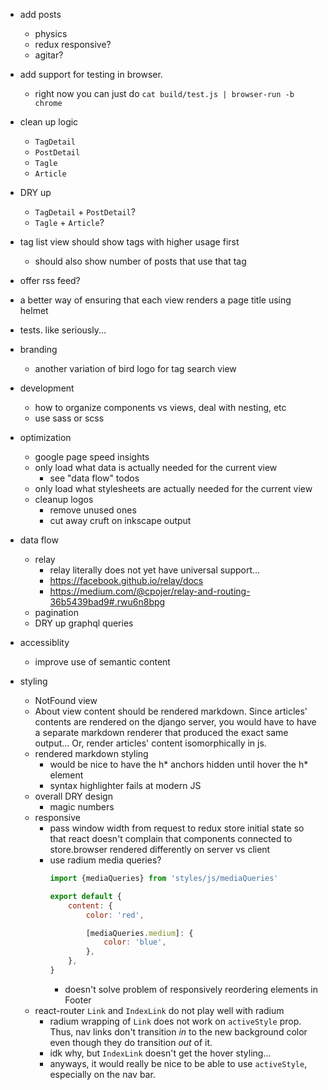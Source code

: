 - add posts
    - physics
    - redux responsive?
    - agitar?

- add support for testing in browser.
    - right now you can just do `cat build/test.js | browser-run -b chrome`

- clean up logic
    - `TagDetail`
    - `PostDetail`
    - `Tagle`
    - `Article`
- DRY up
    - `TagDetail` + `PostDetail`?
    - `Tagle` + `Article`?
- tag list view should show tags with higher usage first
    - should also show number of posts that use that tag
- offer rss feed?
- a better way of ensuring that each view renders a page title using helmet
- tests. like seriously...

- branding
    - another variation of bird logo for tag search view

- development
    - how to organize components vs views, deal with nesting, etc
    - use sass or scss

- optimization
    - google page speed insights
    - only load what data is actually needed for the current view
        - see "data flow" todos
    - only load what stylesheets are actually needed for the current view
    - cleanup logos
        - remove unused ones
        - cut away cruft on inkscape output

- data flow
    - relay
        - relay literally does not yet have universal support...
        - https://facebook.github.io/relay/docs
        - https://medium.com/@cpojer/relay-and-routing-36b5439bad9#.rwu6n8bpg
    - pagination
    - DRY up graphql queries

- accessiblity
    - improve use of semantic content

- styling
    - NotFound view
    - About view content should be rendered markdown.  Since articles' contents are rendered on the django server, you would have to have a separate markdown renderer that produced the exact same output...  Or, render articles' content isomorphically in js.
    - rendered markdown styling
        - would be nice to have the h* anchors hidden until hover the h* element
        - syntax highlighter fails at modern JS
    - overall DRY design
        - magic numbers
    - responsive
        - pass window width from request to redux store initial state so that react doesn't complain that components connected to store.browser rendered differently on server vs client
        - use radium media queries?
            ```js
            import {mediaQueries} from 'styles/js/mediaQueries'

            export default {
                content: {
                    color: 'red',

                    [mediaQueries.medium]: {
                        color: 'blue',
                    },
                },
            }
            ```
            - doesn't solve problem of responsively reordering elements in Footer
    - react-router `Link` and `IndexLink` do not play well with radium
        - radium wrapping of `Link` does not work on `activeStyle` prop.  Thus, nav links don't transition *in* to the new background color even though they do transition *out* of it.
        - idk why, but `IndexLink` doesn't get the hover styling...
        - anyways, it would really be nice to be able to use `activeStyle`, especially on the nav bar.
